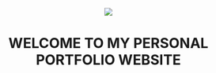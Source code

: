 <p align="center">
  <a href="https://skillicons.dev">
    <img src="https://skillicons.dev/icons?i=react,bootstrap,vite,python,nodejs,javascript,html,css" />
  </a>
</p>
<h1 align="center">WELCOME TO MY PERSONAL PORTFOLIO WEBSITE </h1>
